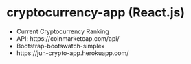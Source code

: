 # cryptocurrency-app (React.js)
<ul>
  <li>Current Cryptocurrency Ranking</li>
  <li>API: https://coinmarketcap.com/api/</li>
  <li>Bootstrap-bootswatch-simplex</li>
  <li>https://jun-crypto-app.herokuapp.com/</li>

</ul>
